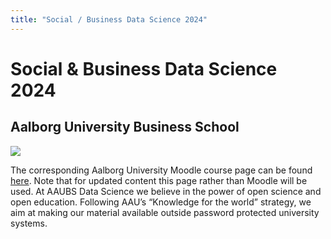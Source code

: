```yaml
---
title: "Social / Business Data Science 2024"
---
```


# Social & Business Data Science 2024

## Aalborg University Business School

![](/ds24/images/viz-corgi-24-1.jpg)

The corresponding Aalborg University Moodle course page can be found [here](https://www.moodle.aau.dk/course/view.php?id=51744). Note that for updated content this page rather than Moodle will be used. At AAUBS Data Science we believe in the power of open science and open education. Following AAU’s “Knowledge for the world” strategy, we aim at making our material available outside password protected university systems.


<!---
{{% notice tip %}}stuff
{{% /notice %}}






{{% notice note %}}
Some important stuff
{{% /notice %}}
--->